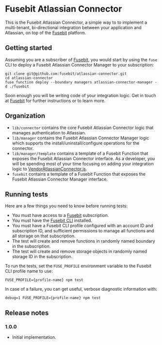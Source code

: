 # Fusebit Atlassian Connector

This is the Fusebit Atlassian Connector, a simple way to to implement a multi-tenant, bi-directional integration between your application and Atlassian, on top of the [Fusebit](https://fusebit.io) platform.

## Getting started

Assuming you are a subscriber of [Fusebit](https://fusebit.io), you would start by using the `fuse` CLI to deploy a Fusebit Atlassian Connector Manager to your subscription:

```
git clone git@github.com:fusebit/atlassian-connector.git
cd atlassian-connector
fuse function deploy --boundary managers atlassian-connector-manager -d ./fusebit
```

Soon enough you will be writing code of your integration logic. Get in touch at [Fusebit](https://fusebit.io) for further instructions or to learn more.

## Organization

- `lib/connector` contains the core Fusebit Atlassian Connector logic that manages authentication to Atlassian.
- `lib/manager` contains the Fusebit Atlassian Connector Manager logic which supports the install/uninstall/configure operations for the connector.
- `lib/manager/template` contains a template of a Fusebit Function that exposes the Fusebit Atlassian Connector interface. As a developer, you will be spending most of your time focusing on adding your integration logic to [VendorAtlassianConnector.js](https://github.com/fusebit/atlassian-connector/blob/main/lib/manager/template/VendorAtlassianConnector.js).
- `fusebit` contains a template of a Fusebit Function that exposes the Fusebit Atlassian Connector Manager interface.

## Running tests

Here are a few things you need to know before running tests:

- You must have access to a [Fusebit](https://fusebit.io) subscription.
- You must have the [Fusebit CLI](https://fusebit.io/docs/reference/fusebit-cli/) installed.
- You must have a Fusebit CLI profile configured with an account ID and subscription ID, and sufficient permissions to manage all functions and all storage on that subscription.
- The test will create and remove functions in randomly named boundary in the subscription.
- The test will create and remove storage objects in randomly named storage ID in the subscription.

To run the tests, set the `FUSE_PROFILE` environment variable to the Fusebit CLI profile name to use:

```
FUSE_PROFILE={profile-name} npm test
```

In case of a failure, you can get useful, verbose diagnostic information with:

```
debug=1 FUSE_PROFILE={profile-name} npm test
```

## Release notes

### 1.0.0

- Initial implementation.
